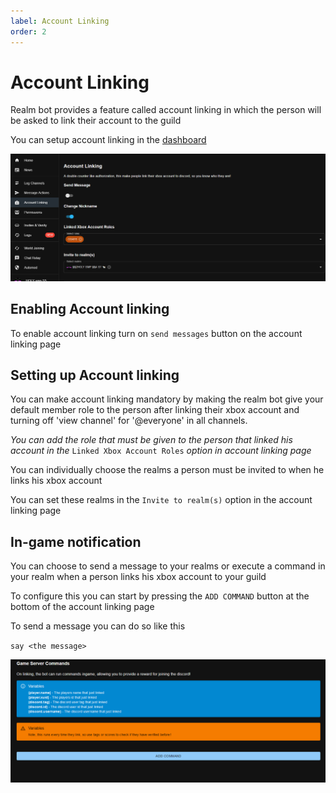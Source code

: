 ```yaml
---
label: Account Linking
order: 2
---
```


# Account Linking
Realm bot provides a feature called account linking in which the person will be asked to link their account to the guild 

You can setup account linking in the [dashboard](https://realmbot.dev)

![Account linking page](/images/acc_link1.png)



## Enabling Account linking 
  To enable account linking turn on `send messages` button on the account linking page 
  
  
  
## Setting up Account linking
  You can make account linking mandatory by making the realm bot give your default member role to the person after linking their xbox account and turning off 'view channel' for '@everyone' in all channels.
  
   *You can add the role that must be given to the person that linked his account in the* `Linked Xbox Account Roles` *option in account linking page*  
  
  You can individually choose the realms a person must be invited to when he links his xbox account

  You can set these realms in the `Invite to realm(s)` option in the account linking page 
  
  
  
## In-game notification
   You can choose to send a message to your realms or execute a command in your realm when a person links his xbox account to your guild 
   
   To configure this you can start by pressing the `ADD COMMAND` button at the bottom of the account linking page

   To send a message you can do so like this 
   
   `say <the message>`

   ![](/images/acc_link2.png)
   
